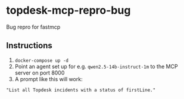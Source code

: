 # topdesk-mcp-repro-bug
Bug repro for fastmcp

## Instructions

1. `docker-compose up -d`
2. Point an agent set up for e.g. `qwen2.5-14b-instruct-1m` to the MCP server on port 8000
3. A prompt like this will work:

```
"List all Topdesk incidents with a status of firstLine."
```
